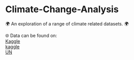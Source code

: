 # __Climate-Change-Analysis__

:earth_africa: An exploration of a range of climate related datasets. :earth_africa:

:globe_with_meridians: Data can be found on:
<br>
 [Kaggle](https://www.kaggle.com/datasets/unitednations/international-greenhouse-gas-emissions)
 <br>
[kaggle](https://www.kaggle.com/datasets/berkeleyearth/climate-change-earth-surface-temperature-data)
<br>
[UN](https://data.un.org/Data.aspx?q=GDP+per+capita&d=SNAAMA&f=grID%3a101%3bcurrID%3aUSD%3bpcFlag%3a1)
